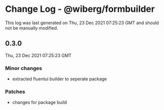 # Change Log - @wiberg/formbuilder

This log was last generated on Thu, 23 Dec 2021 07:25:23 GMT and should not be manually modified.

## 0.3.0
Thu, 23 Dec 2021 07:25:23 GMT

### Minor changes

- extracted fluentui builder to seperate package

### Patches

- changes for package build

